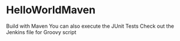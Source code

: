 # HelloWorldMaven
Build with Maven 
You can also execute the JUnit Tests
Check out the Jenkins file for Groovy script
